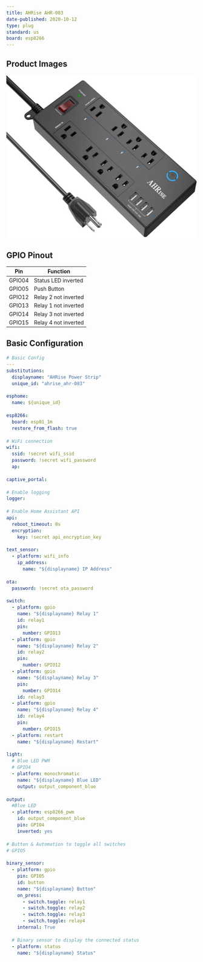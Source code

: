 ```yaml
---
title: AHRise AHR-083
date-published: 2020-10-12
type: plug
standard: us
board: esp8266
---
```


## Product Images

![Product Image](ahrise_ahr-083.jpg "Product Image")

## GPIO Pinout

| Pin    | Function             |
| ------ | -------------------- |
| GPIO04 | Status LED inverted  |
| GPIO05 | Push Button          |
| GPIO12 | Relay 2 not inverted |
| GPIO13 | Relay 1 not inverted |
| GPIO14 | Relay 3 not inverted |
| GPIO15 | Relay 4 not inverted |

## Basic Configuration

```yaml
# Basic Config
---
substitutions:
  displayname: "AHRise Power Strip"
  unique_id: "ahrise_ahr-083"

esphome:
  name: ${unique_id}

esp8266:
  board: esp01_1m
  restore_from_flash: true

# WiFi connection
wifi:
  ssid: !secret wifi_ssid
  password: !secret wifi_password
  ap:

captive_portal:

# Enable logging
logger:

# Enable Home Assistant API
api:
  reboot_timeout: 0s
  encryption:
    key: !secret api_encryption_key

text_sensor:
  - platform: wifi_info
    ip_address:
      name: "${displayname} IP Address"

ota:
  password: !secret ota_password

switch:
  - platform: gpio
    name: "${displayname} Relay 1"
    id: relay1
    pin:
      number: GPIO13
  - platform: gpio
    name: "${displayname} Relay 2"
    id: relay2
    pin:
      number: GPIO12
  - platform: gpio
    name: "${displayname} Relay 3"
    pin:
      number: GPIO14
    id: relay3
  - platform: gpio
    name: "${displayname} Relay 4"
    id: relay4
    pin:
      number: GPIO15
  - platform: restart
    name: "${displayname} Restart"

light:
  # Blue LED PWM
  # GPIO4
  - platform: monochromatic
    name: "${displayname} Blue LED"
    output: output_component_blue

output:
  #Blue LED
  - platform: esp8266_pwm
    id: output_component_blue
    pin: GPIO4
    inverted: yes

# Button & Automation to toggle all switches
# GPIO5

binary_sensor:
  - platform: gpio
    pin: GPIO5
    id: button
    name: "${displayname} Button"
    on_press:
      - switch.toggle: relay1
      - switch.toggle: relay2
      - switch.toggle: relay3
      - switch.toggle: relay4
    internal: True

  # Binary sensor to display the connected status
  - platform: status
    name: "${displayname} Status"
```
